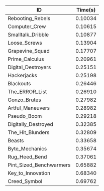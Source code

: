 |ID|Time(s)|
|-|-|
|Rebooting_Rebels|0.10034|
|Computer_Crew|0.10615|
|Smalltalk_Dribble|0.10877|
|Loose_Screws|0.13904|
|Grapevine_Squad|0.17707|
|Prime_Calculus|0.20961|
|Digital_Destroyers|0.25151|
|Hackerjacks|0.25198|
|Blackouts|0.26446|
|The_ERROR_List|0.26910|
|Gonzo_Brutes|0.27982|
|Artful_Maneuvers|0.28982|
|Pseudo_Boom|0.29218|
|Digitally_Destroyed|0.32385|
|The_Hit_Blunders|0.32809|
|Beasts|0.33658|
|Byte_Mechanics|0.35674|
|Rug_Heed_Bend|0.37061|
|Pint_Sized_Benchwarmers|0.65882|
|Key_to_Innovation|0.68340|
|Creed_Symbol|0.69762|
